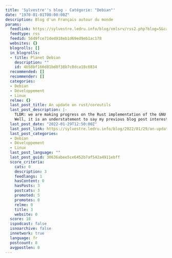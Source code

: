 ```yaml
---
title: 'Sylvestre''s blog - Catégorie: "Debian"'
date: "1970-01-01T00:00:00Z"
description: Blog d'un Français autour du monde
params:
  feedlink: https://sylvestre.ledru.info/blog/xmlsrv/rss2.php?blog=5&cat=155
  feedtype: rss
  feedid: 56d9fce71ded918eb1d69ed9eb1ac178
  websites: {}
  blogrolls: []
  in_blogrolls:
  - title: Planet Debian
    description: ""
    id: 4b58bf166d81bd8f38b7c8dca18c6834
  recommended: []
  recommender: []
  categories:
  - Debian
  - Développement
  - Linux
  relme: {}
  last_post_title: An update on rust/coreutils
  last_post_description: |-
    TLDR: we are making progress on the Rust implementation of the GNU coreutils.
    Well, it is an understatement to say my previous blog post interested many people. Many articles, blog posts and some
  last_post_date: "2022-01-29T12:50:00Z"
  last_post_link: https://sylvestre.ledru.info/blog/2022/01/29/an-update-on-rust-coreutils
  last_post_categories:
  - Debian
  - Développement
  - Linux
  last_post_language: ""
  last_post_guid: 30636abee5ce6452b7af542a4911ebff
  score_criteria:
    cats: 0
    description: 3
    feedlangs: 1
    hasContent: 0
    hasPosts: 3
    postcats: 3
    promoted: 5
    promotes: 0
    relme: 0
    title: 3
    website: 0
  score: 18
  ispodcast: false
  isnoarchive: false
  innetwork: true
  language: fr
  postcount: 8
  avgpostlen: 0
---
```

